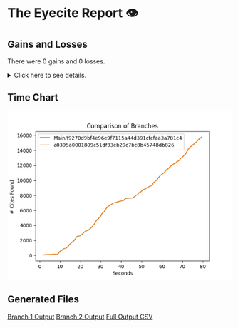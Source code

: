 # The Eyecite Report :eye:



Gains and Losses
---------
There were 0 gains and 0 losses.

<details>
<summary>Click here to see details.</summary>

|     id     |  Gain  |  Loss  |
| ---------- | ------ | ------ |


</details>



Time Chart
---------

![image](https://raw.githubusercontent.com/freelawproject/eyecite/artifacts/262/results/chart.png)


Generated Files
---------

[Branch 1 Output](https://raw.githubusercontent.com/freelawproject/eyecite/artifacts/262/results/f9270d9bf4e96e9f7115a44d391cfcfaa3a781c4.json)
[Branch 2 Output](https://raw.githubusercontent.com/freelawproject/eyecite/artifacts/262/results/a0395a0001809c51df33eb29c7bc8b45748db826.json)
[Full Output CSV ](https://raw.githubusercontent.com/freelawproject/eyecite/artifacts/262/results/output.csv)
